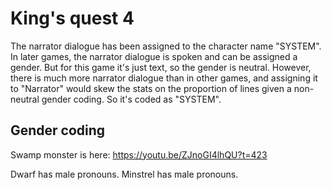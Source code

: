 # King's quest 4

The narrator dialogue has been assigned to the character name "SYSTEM". In later games, the narrator dialogue is spoken and can be assigned a gender. But for this game it's just text, so the gender is neutral. However, there is much more narrator dialogue than in other games, and assigning it to "Narrator" would skew the stats on the proportion of lines given a non-neutral gender coding. So it's coded as "SYSTEM".


## Gender coding

Swamp monster is here:
https://youtu.be/ZJnoGI4lhQU?t=423

Dwarf has male pronouns.
Minstrel has male pronouns.
